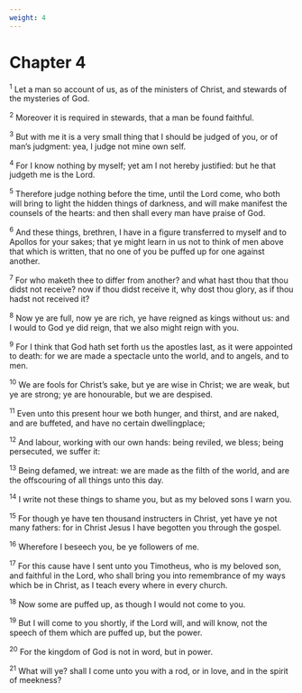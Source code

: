 ```yaml
---
weight: 4
---
```


# Chapter 4

<sup>1</sup> Let a man so account of us, as of the ministers of Christ, and stewards of the mysteries of God. 

<sup>2</sup> Moreover it is required in stewards, that a man be found faithful. 

<sup>3</sup> But with me it is a very small thing that I should be judged of you, or of man’s judgment: yea, I judge not mine own self. 

<sup>4</sup> For I know nothing by myself; yet am I not hereby justified: but he that judgeth me is the Lord. 

<sup>5</sup> Therefore judge nothing before the time, until the Lord come, who both will bring to light the hidden things of darkness, and will make manifest the counsels of the hearts: and then shall every man have praise of God. 

<sup>6</sup> And these things, brethren, I have in a figure transferred to myself and to Apollos for your sakes; that ye might learn in us not to think of men above that which is written, that no one of you be puffed up for one against another. 

<sup>7</sup> For who maketh thee to differ from another? and what hast thou that thou didst not receive? now if thou didst receive it, why dost thou glory, as if thou hadst not received it? 

<sup>8</sup> Now ye are full, now ye are rich, ye have reigned as kings without us: and I would to God ye did reign, that we also might reign with you. 

<sup>9</sup> For I think that God hath set forth us the apostles last, as it were appointed to death: for we are made a spectacle unto the world, and to angels, and to men. 

<sup>10</sup> We are fools for Christ’s sake, but ye are wise in Christ; we are weak, but ye are strong; ye are honourable, but we are despised. 

<sup>11</sup> Even unto this present hour we both hunger, and thirst, and are naked, and are buffeted, and have no certain dwellingplace; 

<sup>12</sup> And labour, working with our own hands: being reviled, we bless; being persecuted, we suffer it: 

<sup>13</sup> Being defamed, we intreat: we are made as the filth of the world, and are the offscouring of all things unto this day. 

<sup>14</sup> I write not these things to shame you, but as my beloved sons I warn you. 

<sup>15</sup> For though ye have ten thousand instructers in Christ, yet have ye not many fathers: for in Christ Jesus I have begotten you through the gospel. 

<sup>16</sup> Wherefore I beseech you, be ye followers of me. 

<sup>17</sup> For this cause have I sent unto you Timotheus, who is my beloved son, and faithful in the Lord, who shall bring you into remembrance of my ways which be in Christ, as I teach every where in every church. 

<sup>18</sup> Now some are puffed up, as though I would not come to you. 

<sup>19</sup> But I will come to you shortly, if the Lord will, and will know, not the speech of them which are puffed up, but the power. 

<sup>20</sup> For the kingdom of God is not in word, but in power. 

<sup>21</sup> What will ye? shall I come unto you with a rod, or in love, and in the spirit of meekness? 


